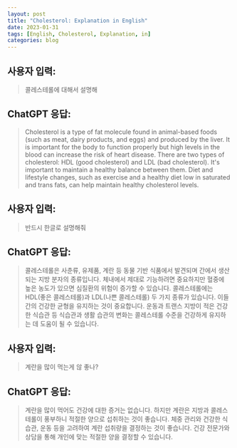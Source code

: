 ```yaml
---
layout: post
title: "Cholesterol: Explanation in English"
date: 2023-01-31
tags: [English, Cholesterol, Explanation, in]
categories: blog
---
```


## 사용자 입력:
> 콜레스테롤에 대해서 설명해

## ChatGPT 응답:
> Cholesterol is a type of fat molecule found in animal-based foods (such as meat, dairy products, and eggs) and produced by the liver. It is important for the body to function properly but high levels in the blood can increase the risk of heart disease. There are two types of cholesterol: HDL (good cholesterol) and LDL (bad cholesterol). It's important to maintain a healthy balance between them. Diet and lifestyle changes, such as exercise and a healthy diet low in saturated and trans fats, can help maintain healthy cholesterol levels.

## 사용자 입력:
> 반드시 한글로 설명해줘

## ChatGPT 응답:
> 콜레스테롤은 사춘류, 유제품, 계란 등 동물 기반 식품에서 발견되며 간에서 생산되는 지방 분자의 종류입니다. 체내에서 제대로 기능하려면 중요하지만 혈중에 높은 농도가 있으면 심질환의 위험이 증가할 수 있습니다. 콜레스테롤에는 HDL(좋은 콜레스테롤)과 LDL(나쁜 콜레스테롤) 두 가지 종류가 있습니다. 이들 간의 건강한 균형을 유지하는 것이 중요합니다. 운동과 트랜스 지방이 적은 건강한 식습관 등 식습관과 생활 습관의 변화는 콜레스테롤 수준을 건강하게 유지하는 데 도움이 될 수 있습니다.

## 사용자 입력:
> 계란을 많이 먹는게 않 좋나?

## ChatGPT 응답:
> 계란을 많이 먹어도 건강에 대한 증거는 없습니다. 하지만 계란은 지방과 콜레스테롤이 풍부하니 적절한 양으로 섭취하는 것이 좋습니다. 체중 관리와 건강한 식습관, 운동 등을 고려하여 계란 섭취량을 결정하는 것이 좋습니다. 건강 전문가와 상담을 통해 개인에 맞는 적절한 양을 결정할 수 있습니다.


